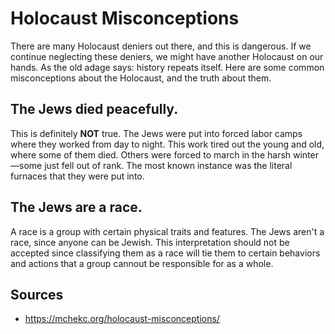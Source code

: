 # Holocaust Misconceptions
There are many Holocaust deniers out there, and this is dangerous. If we continue neglecting these deniers, we might have another Holocaust on our hands. As the old adage says: history repeats itself. Here are some common misconceptions about the Holocaust, and the truth about them.

## The Jews died peacefully.
This is definitely **NOT** true. The Jews were put into forced labor camps where they worked from day to night. This work tired out the young and old, where some of them died. Others were forced to march in the harsh winter—some just fell out of rank. The most known instance was the literal furnaces that they were put into.

## The Jews are a race.
A race is a group with certain physical traits and features. The Jews aren't a race, since anyone can be Jewish. This interpretation should not be accepted since classifying them as a race will tie them to certain behaviors and actions that a group cannout be responsible for as a whole. 

## Sources
- https://mchekc.org/holocaust-misconceptions/


